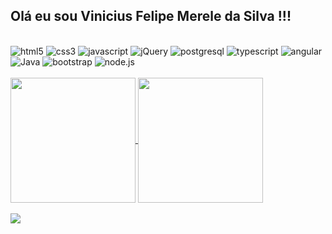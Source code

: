 ## Olá eu sou Vinicius Felipe Merele da Silva !!!

<div style="display: inline_block"><br>
 <img algn="center" alt="html5" src="https://img.shields.io/badge/HTML5-E34F26?style=for-the-badge&logo=html5&logoColor=white" />
 <img algn="center" alt="css3" src="https://img.shields.io/badge/CSS3-1572B6?style=for-the-badge&logo=css3&logoColor=white" />
 <img algn="center" alt="javascript" src="https://img.shields.io/badge/JavaScript-323330?style=for-the-badge&logo=javascript&logoColor=F7DF1E" />
 <img algn="center" alt="jQuery" src="https://img.shields.io/badge/jQuery-0769AD?style=for-the-badge&logo=jquery&logoColor=white" />
 <img algn="center" alt="postgresql" src="https://img.shields.io/badge/PostgreSQL-316192?style=for-the-badge&logo=postgresql&logoColor=white" />
 <img algn="center" alt="typescript" src="https://img.shields.io/badge/TypeScript-007ACC?style=for-the-badge&logo=typescript&logoColor=white" />
 <img algn="center" alt="angular" src="https://img.shields.io/badge/Angular-DD0031?style=for-the-badge&logo=angular&logoColor=white" />
 <img algn="center" alt="Java" src="https://img.shields.io/badge/Java-ED8B00?style=for-the-badge&logo=openjdk&logoColor=white" />
 <img algn="center" alt="bootstrap" src="https://img.shields.io/badge/Bootstrap-563D7C?style=for-the-badge&logo=bootstrap&logoColor=white" />
 <img algn="center" alt="node.js" src="https://img.shields.io/badge/Node.js-43853D?style=for-the-badge&logo=node.js&logoColor=white" />
</div>
<br>
<div>
 <a href="https://github.com/ViniciusFms/github-readme-stats">
 <img height=200 align="center" src="https://github-readme-stats.vercel.app/api?username=ViniciusFms&show_icons=true&theme=radical" />
</a>
<a href="https://github.com/ViniciusFms/convoychat">
  <img height=200 align="center" src="https://github-readme-stats.vercel.app/api/top-langs?username=ViniciusFms&show_icons=true&theme=radical&layout=compact&langs_count=8&card_width=320" />
</a>
</div>
<br>
<div> 
<a href="https://www.linkedin.com/in/vinicius-felipe-merele" target="_blank"><img src="https://img.shields.io/badge/-LinkedIn-%230077B5?style=for-the-badge&logo=linkedin&logoColor=white" target="_blank"></a> 
</div>
